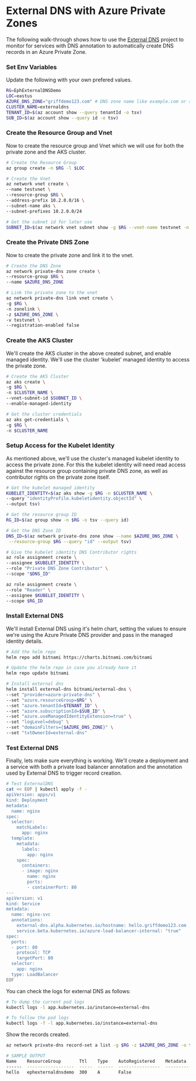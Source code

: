 # External DNS with Azure Private Zones

The following walk-through shows how to use the [External DNS](https://github.com/kubernetes-sigs/external-dns) project to monitor for services with DNS annotation to automatically create DNS records in an Azure Private Zone.

### Set Env Variables

Update the following with your own prefered values.

```bash
RG=EphExternalDNSDemo
LOC=eastus
AZURE_DNS_ZONE="griffdemo123.com" # DNS zone name like example.com or sub.example.com
CLUSTER_NAME=externaldns
TENANT_ID=$(az account show --query tenantId -o tsv)
SUB_ID=$(az account show --query id -o tsv)
```

### Create the Resource Group and Vnet

Now to create the resource group and Vnet which we will use for both the private zone and the AKS cluster.

```bash
# Create the Resource Group
az group create -n $RG -l $LOC

# Create the Vnet
az network vnet create \
--name testvnet \
--resource-group $RG \
--address-prefix 10.2.0.0/16 \
--subnet-name aks \
--subnet-prefixes 10.2.0.0/24

# Get the subnet id for later use
SUBNET_ID=$(az network vnet subnet show -g $RG --vnet-name testvnet -n aks -o tsv --query id)
```

### Create the Private DNS Zone

Now to create the private zone and link it to the vnet.

```bash
# Create the DNS Zone
az network private-dns zone create \
--resource-group $RG \
--name $AZURE_DNS_ZONE

# Link the private zone to the vnet
az network private-dns link vnet create \
-g $RG \
-n zonelink \
-z $AZURE_DNS_ZONE \
-v testvnet \
--registration-enabled false
```

### Create the AKS Cluster

We'll create the AKS cluster in the above created subnet, and enable managed identity. We'll use the cluster 'kubelet' managed identity to access the private zone.

```bash
# Create the AKS Cluster
az aks create \
-g $RG \
-n $CLUSTER_NAME \
--vnet-subnet-id $SUBNET_ID \
--enable-managed-identity

# Get the cluster credentials
az aks get-credentials \
-g $RG \
-n $CLUSTER_NAME 
```

### Setup Access for the Kubelet Identity

As mentioned above, we'll use the cluster's managed kubelet identity to access the private zone. For this the kubelet identity will need read access against the resource group containing private DNS zone, as well as contributor rights on the private zone itself.

```bash
# Get the kubelet managed identity
KUBELET_IDENTITY=$(az aks show -g $RG -n $CLUSTER_NAME \
--query "identityProfile.kubeletidentity.objectId" \
--output tsv)

# Get the resource group ID
RG_ID=$(az group show -n $RG -o tsv --query id)

# Get the DNS Zone ID
DNS_ID=$(az network private-dns zone show --name $AZURE_DNS_ZONE \
 --resource-group $RG --query "id" --output tsv)

# Give the kubelet identity DNS Contributor rights
az role assignment create \
--assignee $KUBELET_IDENTITY \
--role "Private DNS Zone Contributor" \
--scope "$DNS_ID"

az role assignment create \
--role "Reader" \
--assignee $KUBELET_IDENTITY \
--scope $RG_ID
```

### Install External DNS

We'll install External DNS using it's helm chart, setting the values to ensure we're using the Azure Private DNS provider and pass in the managed identity details.

```bash
# Add the helm repo
helm repo add bitnami https://charts.bitnami.com/bitnami

# Update the helm repo in case you already have it
helm repo update bitnami

# Install external dns
helm install external-dns bitnami/external-dns \
--set "provider=azure-private-dns" \
--set "azure.resourceGroup=$RG" \
--set "azure.tenantId=$TENANT_ID" \
--set "azure.subscriptionId=$SUB_ID" \
--set "azure.useManagedIdentityExtension=true" \
--set "logLevel=debug" \
--set "domainFilters={$AZURE_DNS_ZONE}" \
--set "txtOwnerId=external-dns"
```

### Test External DNS

Finally, lets make sure everything is working. We'll create a deployment and a service with both a private load balancer annotation and the annotation used by External DNS to trigger record creation.

```bash
# Test ExternalDNS
cat << EOF | kubectl apply -f -
apiVersion: apps/v1
kind: Deployment
metadata:
  name: nginx
spec:
  selector:
    matchLabels:
      app: nginx
  template:
    metadata:
      labels:
        app: nginx
    spec:
      containers:
      - image: nginx
        name: nginx
        ports:
        - containerPort: 80
---
apiVersion: v1
kind: Service
metadata:
  name: nginx-svc
  annotations:
    external-dns.alpha.kubernetes.io/hostname: hello.griffdemo123.com
    service.beta.kubernetes.io/azure-load-balancer-internal: "true"
spec:
  ports:
  - port: 80
    protocol: TCP
    targetPort: 80
  selector:
    app: nginx
  type: LoadBalancer
EOF
```

You can check the logs for external DNS as follows:

```bash
# To dump the current pod logs
kubectl logs -l app.kubernetes.io/instance=external-dns

# To follow the pod logs
kubectl logs -f -l app.kubernetes.io/instance=external-dns
```

Show the records created.

```bash
az network private-dns record-set a list -g $RG -z $AZURE_DNS_ZONE -o table

# SAMPLE OUTPUT
Name    ResourceGroup       Ttl    Type    AutoRegistered    Metadata
------  ------------------  -----  ------  ----------------  ----------
hello   ephexternaldnsdemo  300    A       False
```
